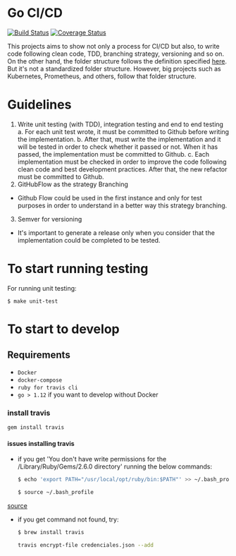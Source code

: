 # Go CI/CD

[![Build Status](https://travis-ci.org/davidenq/go-cicd.svg?branch=master)](https://travis-ci.org/davidenq/go-cicd)
[![Coverage Status](https://coveralls.io/repos/github/davidenq/go-cicd/badge.svg?branch=master)](https://coveralls.io/github/davidenq/go-cicd?branch=master)

This projects aims to show not only a process for CI/CD but also, to write code following clean code, TDD, branching strategy, versioning and so on.
On the other hand, the folder structure follows the definition specified [here](https://github.com/golang-standards/project-layout). But it's not a standardized folder structure. However, big projects such as Kubernetes, Prometheus, and others, follow that folder structure.


# Guidelines

1. Write unit testing (with TDD), integration testing and end to end testing
  a. For each unit test wrote, it must be committed to Github before writing the implementation.
  b. After that, must write the implementation and it will be tested in order to check whether it passed or not. When it has passed, the implementation must be committed to Github.
  c. Each implementation must be checked in order to improve the code following clean code and best development practices. After that, the new refactor must be committed to Github.
2. GitHubFlow as the strategy Branching
  - Github Flow could be used in the first instance and only for test purposes in order to understand in a better way this strategy branching.
3. Semver for versioning
  - It's important to generate a release only when you consider that the implementation could be completed to be tested.

# To start running testing

For running unit testing:

`$ make unit-test`

# To start to develop

## Requirements
- `Docker`
- `docker-compose`
- `ruby for travis cli`
- `go > 1.12` if you want to develop without Docker

### install travis
```bash
gem install travis
```

#### issues installing travis
- if you get  'You don't have write permissions for the /Library/Ruby/Gems/2.6.0 directory' running the below commands:
  ```bash
  $ echo 'export PATH="/usr/local/opt/ruby/bin:$PATH"' >> ~/.bash_profile
  ```

  ```bash
  $ source ~/.bash_profile
  ```
[source](https://stackoverflow.com/questions/51126403/you-dont-have-write-permissions-for-the-library-ruby-gems-2-3-0-directory-ma?rq=1)

- if you get command not found, try:
  ```bash
  $ brew install travis
  ```


  ```bash
  travis encrypt-file credenciales.json --add
  ```